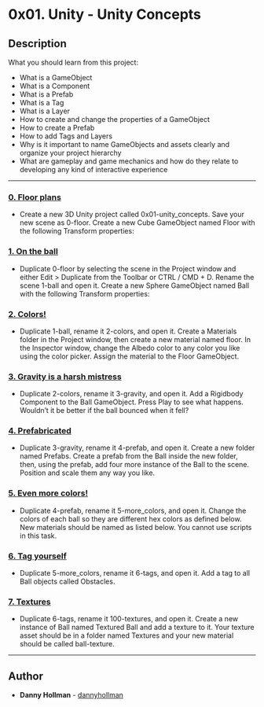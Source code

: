 # 0x01. Unity - Unity Concepts

## Description
What you should learn from this project:

* What is a GameObject
* What is a Component
* What is a Prefab
* What is a Tag
* What is a Layer
* How to create and change the properties of a GameObject
* How to create a Prefab
* How to add Tags and Layers
* Why is it important to name GameObjects and assets clearly and organize your project hierarchy
* What are gameplay and game mechanics and how do they relate to developing any kind of interactive experience

---

### [0. Floor plans](./0x01-unity_concepts/Assets/0-floor.unity)
* Create a new 3D Unity project called 0x01-unity_concepts. Save your new scene as 0-floor. Create a new Cube GameObject named Floor with the following Transform properties:


### [1. On the ball](./0x01-unity_concepts/Assets/1-ball.unity)
* Duplicate 0-floor by selecting the scene in the Project window and either Edit > Duplicate from the Toolbar or CTRL / CMD + D. Rename the scene 1-ball and open it. Create a new Sphere GameObject named Ball with the following Transform properties:


### [2. Colors!](./0x01-unity_concepts/Assets/2-colors.unity)
* Duplicate 1-ball, rename it 2-colors, and open it. Create a Materials folder in the Project window, then create a new material named floor. In the Inspector window, change the Albedo color to any color you like using the color picker. Assign the material to the Floor GameObject.


### [3. Gravity is a harsh mistress](./0x01-unity_concepts/Assets/3-gravity.unity)
* Duplicate 2-colors, rename it 3-gravity, and open it. Add a Rigidbody Component to the Ball GameObject. Press Play to see what happens. Wouldn’t it be better if the ball bounced when it fell?


### [4. Prefabricated](./0x01-unity_concepts/Assets/4-prefab.unity)
* Duplicate 3-gravity, rename it 4-prefab, and open it. Create a new folder named Prefabs. Create a prefab from the Ball inside the new folder, then, using the prefab, add four more instance of the Ball to the scene. Position and scale them any way you like.


### [5. Even more colors!](./0x01-unity_concepts/Assets/5-more_colors.unity)
* Duplicate 4-prefab, rename it 5-more_colors, and open it. Change the colors of each ball so they are different hex colors as defined below. New materials should be named as listed below. You cannot use scripts in this task.


### [6. Tag yourself](./0x01-unity_concepts/Assets/6-tags.unity)
* Duplicate 5-more_colors, rename it 6-tags, and open it. Add a tag to all Ball objects called Obstacles.


### [7. Textures](./0x01-unity_concepts/Assets/100-textures.unity)
* Duplicate 6-tags, rename it 100-textures, and open it. Create a new instance of Ball named Textured Ball and add a texture to it. Your texture asset should be in a folder named Textures and your new material should be called ball-texture.

---

## Author
* **Danny Hollman** - [dannyhollman](https://github.com/dannyhollman)
